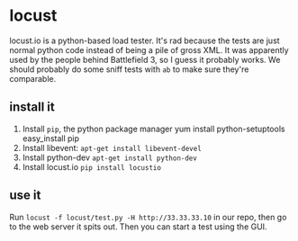 # locust

locust.io is a python-based load tester. It's rad because the tests are just normal python
code instead of being a pile of gross XML. It was apparently used by the people behind
Battlefield 3, so I guess it probably works. We should probably do some sniff tests with
`ab` to make sure they're comparable.

## install it

1. Install `pip`, the python package manager
      yum install python-setuptools
      easy_install pip
2. Install libevent: `apt-get install libevent-devel`
2. Install python-dev `apt-get install python-dev`
2. Install locust.io `pip install locustio`

## use it

Run `locust -f locust/test.py -H http://33.33.33.10` in our repo, then go to the web server
it spits out. Then you can start a test using the GUI.
